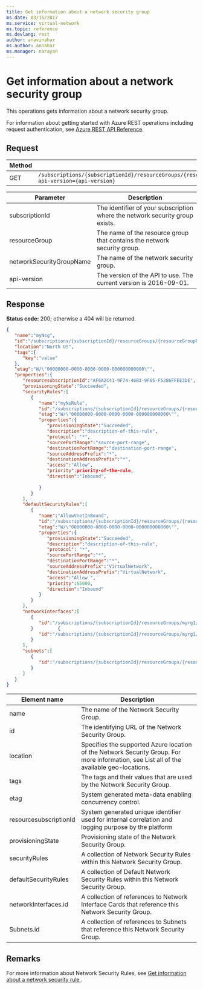 ```yaml
---
title: Get information about a network security group
ms.date: 03/15/2017
ms.service: virtual-network
ms.topic: reference
ms.devlang: rest
author: anavinahar 
ms.author: annahar 
ms.manager: narayan
---
```

# Get information about a network security group

This operations gets information about a network security group.

For information about getting started with Azure REST operations including request authentication, see [Azure REST API Reference](../../index.md).

## Request  

|Method|Request URI|  
|------------|-----------------|  
|GET|`/subscriptions/{subscriptionId}/resourceGroups/{resourceGroup}/providers/Microsoft.Network/networkSecurityGroups/{networkSecurityGroupName}?api-version={api-version}`|  

| Parameter | Description |
| --------- | ----------- |
| subscriptionId | The identifier of your subscription where the network security group exists. |
| resourceGroup | The name of the resource group that contains the network security group. |
| networkSecurityGroupName | The name of the network security group. |
| api-version | The version of the API to use. The current version is 2016-09-01. | 
  
## Response  
 **Status code:** 200; otherwise a 404 will be returned.  
  
```json  
{   
   "name":"myNsg",  
   "id":"/subscriptions/{subscriptionId}/resourceGroups/{resourceGroupName}/providers/Microsoft.Network/networkSecurityGroups/myNsg",  
   "location":"North US",  
   "tags":{   
      "key":"value"  
   },  
   "etag":"W/\"00000000-0000-0000-0000-000000000000\"",  
   "properties":{   
      "resourcesubscriptionId":"AF6A2C41-9F74-46B3-9F65-F5286FFEE3DE",  
      "provisioningState":"Succeeded",        
      "securityRules":[   
         {   
            "name":"myNsRule",  
            "id":"/subscriptions/{subscriptionId}/resourceGroups/{resourceGroupName}/providers/Microsoft.Network/networkSecurityGroups/myNsg/securityRules/myNsRule",  
            "etag":"W/\"00000000-0000-0000-0000-000000000000\"",  
            "properties":{   
               "provisioningState":"Succeeded",  
               "description":"description-of-this-rule",  
               "protocol": "*",  
               "sourcePortRange":"source-port-range",  
               "destinationPortRange":"destination-port-range",  
               "sourceAddressPrefix":"*",  
               "destinationAddressPrefix":"*",  
               "access":"Allow",  
               "priority":priority-of-the-rule,  
               "direction":"Inbound",  
  
            }  
         }  
      ],  
      "defaultSecurityRules":[   
         {   
            "name":"AllowVnetInBound",  
            "id":"/subscriptions/{subscriptionId}/resourceGroups/{resourceGroupName}/providers/Microsoft.Network/networkSecurityGroups/myNsg/defaultSecurityRules/AllowVnetInBound",  
            "etag":"W/\"00000000-0000-0000-0000-000000000000\"",  
            "properties":{   
               "provisioningState":"Succeeded",  
               "description":"description-of-this-rule",  
               "protocol": "*",  
               "sourcePortRange":"*",  
               "destinationPortRange":"*",  
               "sourceAddressPrefix":"VirtualNetwork",  
               "destinationAddressPrefix":"VirtualNetwork",  
               "access":"Allow ",  
               "priority":65000,  
               "direction":"Inbound"  
            }  
         }  
      ],  
      "networkInterfaces":[   
         {   
            "id":"/subscriptions/{subscriptionId}/resourceGroups/myrg1/providers/Microsoft.Network/networkInterfaces/vm1nic1 "  
         }         {   
            "id":"/subscriptions/{subscriptionId}/resourceGroups/myrg1/providers/Microsoft.Network/networkInterfaces/vm1nic2"  
         }  
      ],  
      "subnets":[   
         {   
            "id":"/subscriptions/{subscriptionId}/resourceGroups/{resourceGroupName}/providers/Microsoft.Network/virtualNetworks/myvnet1/subnets/mysubnet1"  
         }  
      ]  
   }  
}  
```  
  
|Element name|Description|  
|------------------|-----------------|  
|name|The name of the Network Security Group.|  
|id|The identifying URL of the Network Security Group.|  
|location|Specifies the supported Azure location of the Network Security Group. For more information, see List all of the available geo-locations.|  
|tags|The tags and their values that are used by the Network Security Group.|  
|etag|System generated meta-data enabling concurrency control.|  
|resourcesubscriptionId|System generated unique identifier used for internal correlation and logging purpose by the platform|  
|provisioningState|Provisioning state of the Network Security Group.|  
|securityRules|A collection of Network Security Rules within this Network Security Group.|  
|defaultSecurityRules|A collection of Default Network Security Rules within this Network Security Group.|  
|networkInterfaces.id|A collection of references to Network Interface Cards that reference this Network Security Group.|  
|Subnets.id|A collection of references to Subnets that reference this Network Security Group.|  
  
## Remarks  
 For more information about Network Security Rules, see [Get information about a network security rule ](get-information-about-a-network-security-rule.md).
